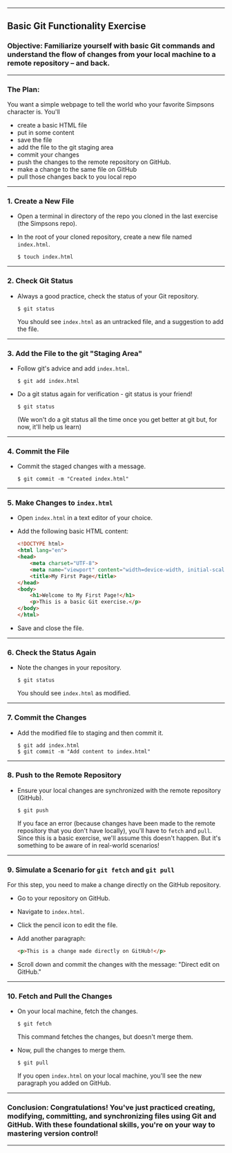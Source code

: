 
---

## **Basic Git Functionality Exercise**

### Objective: Familiarize yourself with basic Git commands and understand the flow of changes from your local machine to a remote repository – and back.

---

### **The Plan:**
You want a simple webpage to tell the world who your favorite Simpsons character is. You'll 

* create a basic HTML file
* put in some content 
* save the file
* add the file to the git staging area
* commit your changes
* push the changes to the remote repository on GitHub.
* make a change to the same file on GitHub
* pull those changes back to you local repo

---

### 1. Create a New File

- Open a terminal in directory of the repo you cloned in the last exercise (the Simpsons repo).
- In the root of your cloned repository, create a new file named `index.html`.

  ```
  $ touch index.html
  ```

---

### 2. Check Git Status

- Always a good practice, check the status of your Git repository.

  ```
  $ git status
  ```

  You should see `index.html` as an untracked file, and a suggestion to add the file.

---

### 3. Add the File to the git "Staging Area"

- Follow git's advice and add `index.html`.

  ```
  $ git add index.html
  ```
- Do a git status again for verification - git status is your friend!

  ```
  $ git status
  ```
  (We won't do a git status all the time once you get better at git but, for now, it'll help us learn)
---

### 4. Commit the File

- Commit the staged changes with a message.

  ```
  $ git commit -m "Created index.html"
  ```

---

### 5. Make Changes to `index.html`

- Open `index.html` in a text editor of your choice.
- Add the following basic HTML content:

  ```html
  <!DOCTYPE html>
  <html lang="en">
  <head>
      <meta charset="UTF-8">
      <meta name="viewport" content="width=device-width, initial-scale=1.0">
      <title>My First Page</title>
  </head>
  <body>
      <h1>Welcome to My First Page!</h1>
      <p>This is a basic Git exercise.</p>
  </body>
  </html>
  ```

- Save and close the file.

---

### 6. Check the Status Again

- Note the changes in your repository.

  ```
  $ git status
  ```

  You should see `index.html` as modified.

---

### 7. Commit the Changes

- Add the modified file to staging and then commit it.

  ```
  $ git add index.html
  $ git commit -m "Add content to index.html"
  ```

---

### 8. Push to the Remote Repository

- Ensure your local changes are synchronized with the remote repository (GitHub).

  ```
  $ git push
  ```

  If you face an error (because changes have been made to the remote repository that you don't have locally), you'll have to `fetch` and `pull`. Since this is a basic exercise, we'll assume this doesn't happen. But it's something to be aware of in real-world scenarios!

---

### 9. Simulate a Scenario for `git fetch` and `git pull`

For this step, you need to make a change directly on the GitHub repository. 

- Go to your repository on GitHub.
- Navigate to `index.html`.
- Click the pencil icon to edit the file.
- Add another paragraph:

  ```html
  <p>This is a change made directly on GitHub!</p>
  ```

- Scroll down and commit the changes with the message: "Direct edit on GitHub."

---

### 10. Fetch and Pull the Changes

- On your local machine, fetch the changes.

  ```
  $ git fetch
  ```

  This command fetches the changes, but doesn't merge them.

- Now, pull the changes to merge them.

  ```
  $ git pull
  ```

  If you open `index.html` on your local machine, you'll see the new paragraph you added on GitHub.

---

### Conclusion: Congratulations! You've just practiced creating, modifying, committing, and synchronizing files using Git and GitHub. With these foundational skills, you're on your way to mastering version control!

---
